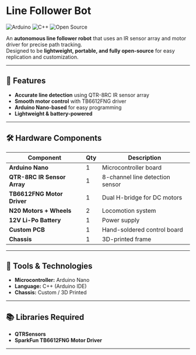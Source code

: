 # Line Follower Bot

![Arduino](https://img.shields.io/badge/Microcontroller-Arduino%20Nano-blue?logo=arduino)
![C++](https://img.shields.io/badge/Language-C++-brightgreen?logo=c%2B%2B)
![Open Source](https://img.shields.io/badge/Open%20Source-Yes-success)

An **autonomous line follower robot** that uses an IR sensor array and motor driver for precise path tracking.  
Designed to be **lightweight, portable, and fully open-source** for easy replication and customization.

---

## 🚀 Features
- **Accurate line detection** using QTR-8RC IR sensor array  
- **Smooth motor control** with TB6612FNG driver  
- **Arduino Nano-based** for easy programming  
- **Lightweight & battery-powered**  

---

## 🛠 Hardware Components

| Component                | Qty | Description                                  |
|--------------------------|-----|----------------------------------------------|
| **Arduino Nano**         | 1   | Microcontroller board                        |
| **QTR-8RC IR Sensor Array** | 1 | 8-channel line detection sensor              |
| **TB6612FNG Motor Driver** | 1 | Dual H-bridge for DC motors                  |
| **N20 Motors + Wheels**  | 2   | Locomotion system                            |
| **12V Li-Po Battery**    | 1   | Power supply                                 |
| **Custom PCB**           | 1   | Hand-soldered control board                  |
| **Chassis**              | 1   | 3D-printed frame                             |

---

## 🔧 Tools & Technologies
- **Microcontroller:** Arduino Nano  
- **Language:** C++ (Arduino IDE)  
- **Chassis:** Custom / 3D Printed  

---

## 📚 Libraries Required
- **QTRSensors**  
- **SparkFun TB6612FNG Motor Driver**  

---

